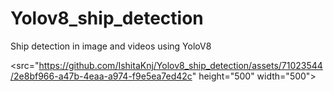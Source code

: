# Yolov8_ship_detection
Ship detection in image and videos using YoloV8

<src="https://github.com/IshitaKnj/Yolov8_ship_detection/assets/71023544/2e8bf966-a47b-4eaa-a974-f9e5ea7ed42c" height="500" width="500">


